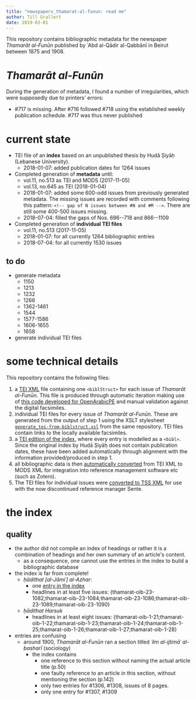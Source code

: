 ```yaml
---
title: "newspapers_thamarat-al-funun: read me"
author: Till Grallert
date: 2019-03-01
---
```


This repository contains bibliographic metadata for the newspaper *Thamarāt al-Funūn* published by ʿAbd al-Qādir al-Qabbānī in Beirut between 1875 and 1908.

# *Thamarāt al-Funūn*

During the generation of metadata, I found a number of irregularities, which were supposedly due to printers' errors:

- #717 is missing. After #716 followed #718 using the established weekly publication schedule. #717 was thus never published

# current state

- TEI file of an **index** based on an unpublished thesis by Hudā Ṣiyāḥ (Lebanese University).
    + 2018-01-07: added publication dates for 1264 issues
- Completed generation of **metadata** until:
    + vol.11, no.513 as TEI and MODS (2017-11-05)
    + vol.13, no.645 as TEI (2018-01-04)
    + 2018-01-07: added some 600-odd issues from previously generated metadata. The missing issues are recorded with comments following this pattern: `<!-- gap of N issues between #N and #M -->`. There are still some 400-500 issues missing.
    + 2018-07-04: filled the gaps of Nos. 696--718 and 866--1109
- Completed generation of **individual TEI files**
    + vol.11, no.513 (2017-11-05)
    + 2018-01-07: for all currently 1264 bibliographic entries
    + 2018-07-04: for all currently 1530 issues

## to do

- generate metadata
    + 1150
    + 1213
    + 1232
    + 1266
    + 1362-1461
    + 1544
    + 1577-1586
    + 1606-1655
    + 1658
- generate individual TEI files

# some technical details

This repository contains the following files:

1. a [TEI XML](metadata/thamarat-al-funun.TEIP5.xml) file containing one `<biblStruct>` for each issue of *Thamarāt al-Funūn*. This file is produced through automatic iteration making use of [this code developed for OpenArabicPE](https://github.com/OpenArabicPE/generate_metadata-through-iteration/tree/thamarat-al-funun) and manual validation against the digital facsimiles.
2. individual TEI files for every issue of *Thamarāt al-Funūn*. These are generated from the output of step 1 using the XSLT stylesheet [`generate_tei-from-biblstruct.xsl`](https://github.com/OpenArabicPE/generate_metadata-through-iteration/blob/thamarat-al-funun/xslt/generate_tei-from-biblstruct.xsl) from the same repository. TEI files contain links to the locally available facsimiles.
2. a [TEI edition of the index](index/thamarat-al-funun_index.TEIP5.xml), where every entry is modelled as a `<bibl>`. Since the original index by Hudā Ṣiyāḥ does not contain publication dates, these have been added automatically through alignment with the information provided/produced in step 1.
3. all bibliographic data is then [automatically converted](https://www.github.com/OpenArabicPE/convert_tei-to-mods) from TEI XML to MODS XML for integration into reference management software etc (such as Zotero).
4. The TEI files for individual issues were [converted to TSS XML](https://github.com/OpenArabicPE/convert_tei-to-sente/) for use with the now discontinued reference manager Sente.

# the index
## quality

- the author did not compile an index of headings or rather it is a combination of headings and her own summary of an article's content.
    + as a consequence, one cannot use the entries in the index to build a bibliographic database
- the index is far from complete!
    + *ḥādithat [al-Jāmiʿ] al-Azhar*:
        * one [entry in the index](index/thamarat-al-funun_index.TEIP5.xml#pb_71.d1e48793)
        * headlines in at least five issues:  {thamarat-oib-23-1082;thamarat-oib-23-1084;thamarat-oib-23-1086;thamarat-oib-23-1089;thamarat-oib-23-1090}
    + *ḥādithat Harsuk*
        * headlines in at least eight issues: {thamarat-oib-1-21;thamarat-oib-1-22;thamarat-oib-1-23;thamarat-oib-1-24;thamarat-oib-1-25;thamarat-oib-1-26;thamarat-oib-1-27;thamarat-oib-1-28}
- entries are confusing
    + around 1900, *Thamarāt al-Funūn* ran a section titled *ʿilm al-ijtimāʿ al-basharī* (sociology)
        * the index contains
            - one reference to this section without naming the actual article title (p.50)
            - one faulty reference to an article in this section, without mentioning the section (p.142)
            - only two entries for #1306, #1308, issues of 8 pages.
            - only one entry for #1307, #1309